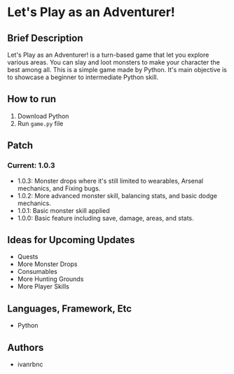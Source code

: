 # Let's Play as an Adventurer!

## Brief Description
Let's Play as an Adventurer! is a turn-based game that let you explore various areas. You can slay and loot monsters to make your character the best among all. This is a simple game made by Python. It's main objective is to showcase a beginner to intermediate Python skill.

## How to run
1. Download Python
2. Run `game.py` file

## Patch
### Current: 1.0.3
* 1.0.3: Monster drops where it's still limited to wearables, Arsenal mechanics, and Fixing bugs.
* 1.0.2: More advanced monster skill, balancing stats, and basic dodge mechanics.
* 1.0.1: Basic monster skill applied
* 1.0.0: Basic feature including save, damage, areas, and stats.

## Ideas for Upcoming Updates
* Quests
* More Monster Drops
* Consumables
* More Hunting Grounds
* More Player Skills

## Languages, Framework, Etc
* Python

## Authors
* ivanrbnc